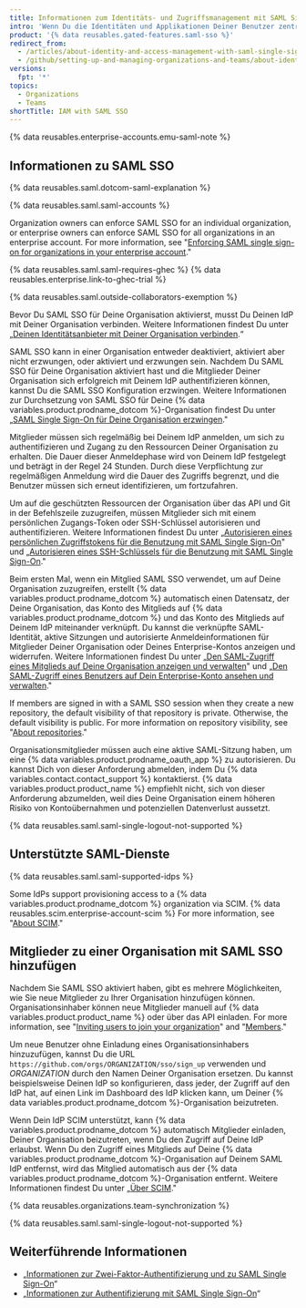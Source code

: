 ```yaml
---
title: Informationen zum Identitäts- und Zugriffsmanagement mit SAML Single-Sign-On
intro: 'Wenn Du die Identitäten und Applikationen Deiner Benutzer zentral mit einem Identitätsanbieter (identity provider IdP) verwaltest, kannst Du ''Security Assertion Markup Language'' (SAML) Single Sign-On (SSO) konfigurieren, um die Ressourcen Deiner Organisation auf {% data variables.product.prodname_dotcom %} zu schützen.'
product: '{% data reusables.gated-features.saml-sso %}'
redirect_from:
  - /articles/about-identity-and-access-management-with-saml-single-sign-on
  - /github/setting-up-and-managing-organizations-and-teams/about-identity-and-access-management-with-saml-single-sign-on
versions:
  fpt: '*'
topics:
  - Organizations
  - Teams
shortTitle: IAM with SAML SSO
---
```


{% data reusables.enterprise-accounts.emu-saml-note %}

## Informationen zu SAML SSO

{% data reusables.saml.dotcom-saml-explanation %}

{% data reusables.saml.saml-accounts %}

Organization owners can enforce SAML SSO for an individual organization, or enterprise owners can enforce SAML SSO for all organizations in an enterprise account. For more information, see "[Enforcing SAML single sign-on for organizations in your enterprise account](/github/setting-up-and-managing-your-enterprise/configuring-identity-and-access-management-for-your-enterprise-account/enforcing-saml-single-sign-on-for-organizations-in-your-enterprise-account)."

{% data reusables.saml.saml-requires-ghec %} {% data reusables.enterprise.link-to-ghec-trial %}

{% data reusables.saml.outside-collaborators-exemption %}

Bevor Du SAML SSO für Deine Organisation aktivierst, musst Du Deinen IdP mit Deiner Organisation verbinden. Weitere Informationen findest Du unter „[Deinen Identitätsanbieter mit Deiner Organisation verbinden](/organizations/managing-saml-single-sign-on-for-your-organization/connecting-your-identity-provider-to-your-organization).“

SAML SSO kann in einer Organisation entweder deaktiviert, aktiviert aber nicht erzwungen, oder aktiviert und erzwungen sein. Nachdem Du SAML SSO für Deine Organisation aktiviert hast und die Mitglieder Deiner Organisation sich erfolgreich mit Deinem IdP authentifizieren können, kannst Du die SAML SSO Konfiguration erzwingen. Weitere Informationen zur Durchsetzung von SAML SSO für Deine {% data variables.product.prodname_dotcom %}-Organisation findest Du unter „[SAML Single Sign-On für Deine Organisation erzwingen](/articles/enforcing-saml-single-sign-on-for-your-organization)."

Mitglieder müssen sich regelmäßig bei Deinem IdP anmelden, um sich zu authentifizieren und Zugang zu den Ressourcen Deiner Organisation zu erhalten. Die Dauer dieser Anmeldephase wird von Deinem IdP festgelegt und beträgt in der Regel 24 Stunden. Durch diese Verpflichtung zur regelmäßigen Anmeldung wird die Dauer des Zugriffs begrenzt, und die Benutzer müssen sich erneut identifizieren, um fortzufahren.

Um auf die geschützten Ressourcen der Organisation über das API und Git in der Befehlszeile zuzugreifen, müssen Mitglieder sich mit einem persönlichen Zugangs-Token oder SSH-Schlüssel autorisieren und authentifizieren. Weitere Informationen findest Du unter „[Autorisieren eines persönlichen Zugriffstokens für die Benutzung mit SAML Single Sign-On](/github/authenticating-to-github/authorizing-a-personal-access-token-for-use-with-saml-single-sign-on)" und „[Autorisieren eines SSH-Schlüssels für die Benutzung mit SAML Single Sign-On](/github/authenticating-to-github/authorizing-an-ssh-key-for-use-with-saml-single-sign-on)."

Beim ersten Mal, wenn ein Mitglied SAML SSO verwendet, um auf Deine Organisation zuzugreifen, erstellt {% data variables.product.prodname_dotcom %} automatisch einen Datensatz, der Deine Organisation, das Konto des Mitglieds auf {% data variables.product.prodname_dotcom %} und das Konto des Mitglieds auf Deinem IdP miteinander verknüpft. Du kannst die verknüpfte SAML-Identität, aktive Sitzungen und autorisierte Anmeldeinformationen für Mitglieder Deiner Organisation oder Deines Enterprise-Kontos anzeigen und widerrufen. Weitere Informationen findest Du unter „[Den SAML-Zugriff eines Mitglieds auf Deine Organisation anzeigen und verwalten](/organizations/granting-access-to-your-organization-with-saml-single-sign-on/viewing-and-managing-a-members-saml-access-to-your-organization)" und „[Den SAML-Zugriff eines Benutzers auf Dein Enterprise-Konto ansehen und verwalten](/github/setting-up-and-managing-your-enterprise/viewing-and-managing-a-users-saml-access-to-your-enterprise-account)."

If members are signed in with a SAML SSO session when they create a new repository, the default visibility of that repository is private. Otherwise, the default visibility is public. For more information on repository visibility, see "[About repositories](/repositories/creating-and-managing-repositories/about-repositories#about-repository-visibility)."

Organisationsmitglieder müssen auch eine aktive SAML-Sitzung haben, um eine {% data variables.product.prodname_oauth_app %} zu autorisieren. Du kannst Dich von dieser Anforderung abmelden, indem Du {% data variables.contact.contact_support %} kontaktierst. {% data variables.product.product_name %} empfiehlt nicht, sich von dieser Anforderung abzumelden, weil dies Deine Organisation einem höheren Risiko von Kontoübernahmen und potenziellen Datenverlust aussetzt.

{% data reusables.saml.saml-single-logout-not-supported %}

## Unterstützte SAML-Dienste

{% data reusables.saml.saml-supported-idps %}

Some IdPs support provisioning access to a {% data variables.product.prodname_dotcom %} organization via SCIM. {% data reusables.scim.enterprise-account-scim %} For more information, see "[About SCIM](/organizations/managing-saml-single-sign-on-for-your-organization/about-scim)."

## Mitglieder zu einer Organisation mit SAML SSO hinzufügen

Nachdem Sie SAML SSO aktiviert haben, gibt es mehrere Möglichkeiten, wie Sie neue Mitglieder zu Ihrer Organisation hinzufügen können. Organisationsinhaber können neue Mitglieder manuell auf {% data variables.product.product_name %} oder über das API einladen. For more information, see "[Inviting users to join your organization](/articles/inviting-users-to-join-your-organization)" and "[Members](/rest/reference/orgs#add-or-update-organization-membership)."

Um neue Benutzer ohne Einladung eines Organisationsinhabers hinzuzufügen, kannst Du die URL `https://github.com/orgs/ORGANIZATION/sso/sign_up` verwenden und _ORGANIZATION_ durch den Namen Deiner Organisation ersetzen. Du kannst beispielsweise Deinen IdP so konfigurieren, dass jeder, der Zugriff auf den IdP hat, auf einen Link im Dashboard des IdP klicken kann, um Deiner {% data variables.product.prodname_dotcom %}-Organisation beizutreten.

Wenn Dein IdP SCIM unterstützt, kann {% data variables.product.prodname_dotcom %} automatisch Mitglieder einladen, Deiner Organisation beizutreten, wenn Du den Zugriff auf Deine IdP erlaubst. Wenn Du den Zugriff eines Mitglieds auf Deine {% data variables.product.prodname_dotcom %}-Organisation auf Deinem SAML IdP entfernst, wird das Mitglied automatisch aus der {% data variables.product.prodname_dotcom %}-Organisation entfernt. Weitere Informationen findest Du unter „[Über SCIM](/organizations/managing-saml-single-sign-on-for-your-organization/about-scim)."

{% data reusables.organizations.team-synchronization %}

{% data reusables.saml.saml-single-logout-not-supported %}

## Weiterführende Informationen

- „[Informationen zur Zwei-Faktor-Authentifizierung und zu SAML Single Sign-On](/articles/about-two-factor-authentication-and-saml-single-sign-on)“
- „[Informationen zur Authentifizierung mit SAML Single Sign-On](/github/authenticating-to-github/about-authentication-with-saml-single-sign-on)“
